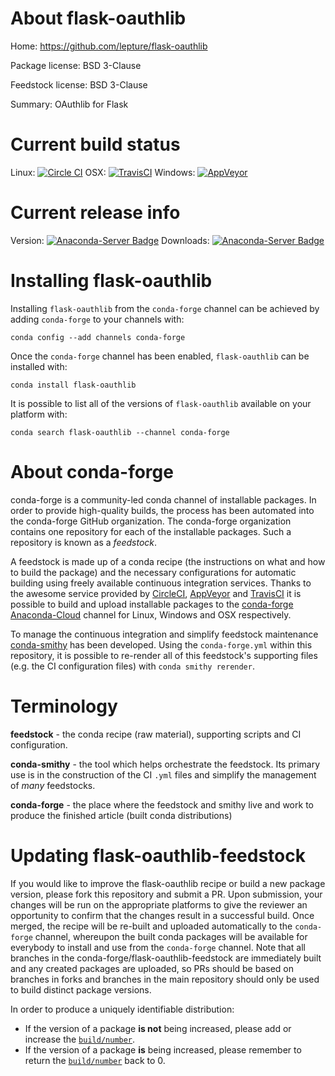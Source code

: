 About flask-oauthlib
====================

Home: https://github.com/lepture/flask-oauthlib

Package license: BSD 3-Clause

Feedstock license: BSD 3-Clause

Summary: OAuthlib for Flask



Current build status
====================

Linux: [![Circle CI](https://circleci.com/gh/conda-forge/flask-oauthlib-feedstock.svg?style=shield)](https://circleci.com/gh/conda-forge/flask-oauthlib-feedstock)
OSX: [![TravisCI](https://travis-ci.org/conda-forge/flask-oauthlib-feedstock.svg?branch=master)](https://travis-ci.org/conda-forge/flask-oauthlib-feedstock)
Windows: [![AppVeyor](https://ci.appveyor.com/api/projects/status/github/conda-forge/flask-oauthlib-feedstock?svg=True)](https://ci.appveyor.com/project/conda-forge/flask-oauthlib-feedstock/branch/master)

Current release info
====================
Version: [![Anaconda-Server Badge](https://anaconda.org/conda-forge/flask-oauthlib/badges/version.svg)](https://anaconda.org/conda-forge/flask-oauthlib)
Downloads: [![Anaconda-Server Badge](https://anaconda.org/conda-forge/flask-oauthlib/badges/downloads.svg)](https://anaconda.org/conda-forge/flask-oauthlib)

Installing flask-oauthlib
=========================

Installing `flask-oauthlib` from the `conda-forge` channel can be achieved by adding `conda-forge` to your channels with:

```
conda config --add channels conda-forge
```

Once the `conda-forge` channel has been enabled, `flask-oauthlib` can be installed with:

```
conda install flask-oauthlib
```

It is possible to list all of the versions of `flask-oauthlib` available on your platform with:

```
conda search flask-oauthlib --channel conda-forge
```


About conda-forge
=================

conda-forge is a community-led conda channel of installable packages.
In order to provide high-quality builds, the process has been automated into the
conda-forge GitHub organization. The conda-forge organization contains one repository
for each of the installable packages. Such a repository is known as a *feedstock*.

A feedstock is made up of a conda recipe (the instructions on what and how to build
the package) and the necessary configurations for automatic building using freely
available continuous integration services. Thanks to the awesome service provided by
[CircleCI](https://circleci.com/), [AppVeyor](http://www.appveyor.com/)
and [TravisCI](https://travis-ci.org/) it is possible to build and upload installable
packages to the [conda-forge](https://anaconda.org/conda-forge)
[Anaconda-Cloud](http://docs.anaconda.org/) channel for Linux, Windows and OSX respectively.

To manage the continuous integration and simplify feedstock maintenance
[conda-smithy](http://github.com/conda-forge/conda-smithy) has been developed.
Using the ``conda-forge.yml`` within this repository, it is possible to re-render all of
this feedstock's supporting files (e.g. the CI configuration files) with ``conda smithy rerender``.


Terminology
===========

**feedstock** - the conda recipe (raw material), supporting scripts and CI configuration.

**conda-smithy** - the tool which helps orchestrate the feedstock.
                   Its primary use is in the construction of the CI ``.yml`` files
                   and simplify the management of *many* feedstocks.

**conda-forge** - the place where the feedstock and smithy live and work to
                  produce the finished article (built conda distributions)


Updating flask-oauthlib-feedstock
=================================

If you would like to improve the flask-oauthlib recipe or build a new
package version, please fork this repository and submit a PR. Upon submission,
your changes will be run on the appropriate platforms to give the reviewer an
opportunity to confirm that the changes result in a successful build. Once
merged, the recipe will be re-built and uploaded automatically to the
`conda-forge` channel, whereupon the built conda packages will be available for
everybody to install and use from the `conda-forge` channel.
Note that all branches in the conda-forge/flask-oauthlib-feedstock are
immediately built and any created packages are uploaded, so PRs should be based
on branches in forks and branches in the main repository should only be used to
build distinct package versions.

In order to produce a uniquely identifiable distribution:
 * If the version of a package **is not** being increased, please add or increase
   the [``build/number``](http://conda.pydata.org/docs/building/meta-yaml.html#build-number-and-string).
 * If the version of a package **is** being increased, please remember to return
   the [``build/number``](http://conda.pydata.org/docs/building/meta-yaml.html#build-number-and-string)
   back to 0.
